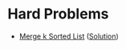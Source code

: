 # Hard Problems
- [Merge k Sorted List](https://leetcode.com/problems/merge-k-sorted-lists/) ([Solution](https://github.com/martinock/leetcode-solution/blob/master/hard/merge-k-sorted-list.cpp))